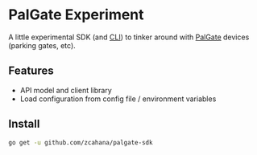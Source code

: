 # PalGate Experiment

A little experimental SDK (and [CLI](https://github.com/zcahana/palgate-cli)) to tinker around with [PalGate](https://www.pal-es.com/) devices (parking gates, etc).

## Features

- API model and client library
- Load configuration from config file / environment variables

## Install

```sh
go get -u github.com/zcahana/palgate-sdk
```

